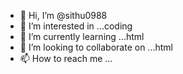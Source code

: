 - 👋 Hi, I’m @sithu0988
- 👀 I’m interested in ...coding
- 🌱 I’m currently learning ...html
- 💞️ I’m looking to collaborate on ...html
- 📫 How to reach me ...

<!---
sithu0988/sithu0988 is a ✨ special ✨ repository because its `README.md` (this file) appears on your GitHub profile.
You can click the Preview link to take a look at your changes.
--->

